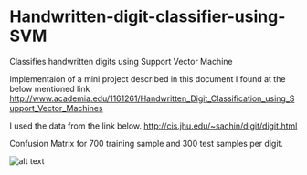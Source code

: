 # Handwritten-digit-classifier-using-SVM
Classifies handwritten digits using Support Vector Machine

Implementaion of a mini project described in this document I found at the below mentioned link
http://www.academia.edu/1161261/Handwritten_Digit_Classification_using_Support_Vector_Machines

I used the data from the link below. 
http://cis.jhu.edu/~sachin/digit/digit.html

Confusion Matrix  for 700 training sample and 300 test samples per digit. 

![alt text](https://raw.githubusercontent.com/harshkn/HandwrittenDigitClassifier/master/confusionmatrix.png "Confusion Matrix")





